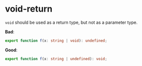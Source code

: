 # void-return

`void` should be used as a return type, but not as a parameter type.

**Bad**:

```ts
export function f(x: string | void): undefined;
```

**Good**:

```ts
export function f(x: string | undefined): void;
```
